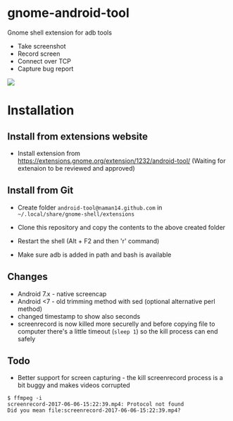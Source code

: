 # gnome-android-tool
Gnome shell extension for adb tools

- Take screenshot
- Record screen
- Connect over TCP
- Capture bug report

<img src="https://raw.githubusercontent.com/naman14/gnome-android-tool/master/screenshot.png" >

# Installation
## Install from extensions website
- Install extension from https://extensions.gnome.org/extension/1232/android-tool/
  (Waiting for extenaion to be reviewed and approved)

## Install from Git
- Create folder `android-tool@naman14.github.com` in `~/.local/share/gnome-shell/extensions`
- Clone this repository and copy the contents to the above created folder
- Restart the shell (Alt + F2 and then 'r' command)

- Make sure adb is added in path and bash is available

## Changes
- Android 7.x - native screencap
- Android <7 - old trimming method with sed (optional alternative perl method)
- changed timestamp to show also seconds
- screenrecord is now killed more securelly and before copying file to computer there's a little timeout (`sleep 1`) so the kill process can end safely

## Todo
- Better support for screen capturing - the kill screenrecord process is a bit buggy and makes videos corrupted
```
$ ffmpeg -i
screenrecord-2017-06-06-15:22:39.mp4: Protocol not found
Did you mean file:screenrecord-2017-06-06-15:22:39.mp4?
```

